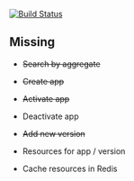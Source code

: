 [![Build Status](https://travis-ci.org/rodrigodealer/pentelhus.svg?branch=master)](https://travis-ci.org/rodrigodealer/pentelhus)

## Missing

- ~~Search by aggregate~~

- ~~Create app~~

- ~~Activate app~~

- Deactivate app

- ~~Add new version~~

- Resources for app / version

- Cache resources in Redis


